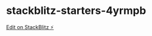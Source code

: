 # stackblitz-starters-4yrmpb

[Edit on StackBlitz ⚡️](https://stackblitz.com/edit/stackblitz-starters-4yrmpb)